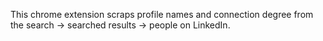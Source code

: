 This chrome extension scraps profile names and connection degree from the search -> searched results -> people on LinkedIn.
